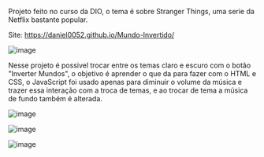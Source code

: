 Projeto feito no curso da DIO, o tema é sobre Stranger Things, uma serie da Netflix bastante popular.

Site: https://daniel0052.github.io/Mundo-Invertido/

![image](https://github.com/user-attachments/assets/3a84e56d-546c-45ab-a8ba-bd713466f32d)

Nesse projeto é possivel trocar entre os temas claro e escuro com o botão "Inverter Mundos", o objetivo é aprender o que da para fazer com o HTML e CSS, o JavaScript foi usado apenas para diminuir o volume da música e trazer essa interação com a troca de temas, e ao trocar de tema a música de fundo também é alterada.   

![image](https://github.com/user-attachments/assets/2eeeaec0-f82e-4cc9-b47a-ae724f42f052)

![image](https://github.com/user-attachments/assets/f85c6a7f-546e-4685-955e-482de31a427d)

![image](https://github.com/user-attachments/assets/2be1decd-5b34-432e-b50f-3f066155bcb7)
